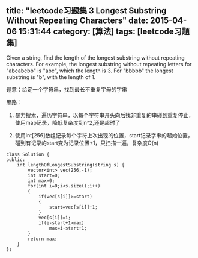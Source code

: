 title: "leetcode习题集 3 Longest Substring Without Repeating Characters"
date: 2015-04-06 15:31:44
category: [算法]
tags: [leetcode习题集]
---

Given a string, find the length of the longest substring without repeating characters. For example, the longest substring without repeating letters for "abcabcbb" is "abc", which the length is 3. For "bbbbb" the longest substring is "b", with the length of 1.

题意：给定一个字符串，找到最长不重复字母的字串

思路：

1. 暴力搜索，遍历字符串，以每个字符串开头向后找非重复的串碰到重复停止，使用map记录，降低复杂度到n^2,还是超时了

2. 使用int[256]数组记录每个字符上次出现的位置，start记录字串的起始位置，碰到有记录的start变为记录位置+1，只扫描一遍，复杂度O(n)



```
class Solution {
public:
    int lengthOfLongestSubstring(string s) {
        vector<int> vec(256,-1);
        int start=0;
        int max=0;
        for(int i=0;i<s.size();i++)
        {
            if(vec[s[i]]>=start)
            {
                start=vec[s[i]]+1;
            }
            vec[s[i]]=i;
            if(i-start+1>max)
                max=i-start+1;
        }
        return max;
    }
};
```